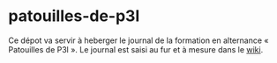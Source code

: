 # patouilles-de-p3l

Ce dépot va servir à heberger le journal de la formation en alternance « Patouilles de P3l ». Le journal est saisi au fur et à mesure dans le [wiki](https://github.com/ut7/patouilles-de-p3l/wiki).


